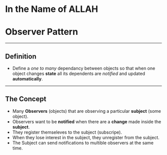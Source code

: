 # In the Name of ALLAH
# Observer Pattern
---

## Definition

- Define a _one to many_ dependancy between objects so that when one object changes __state__ all its dependents are _notified_ and updated __automatically__.

---

## The Concept
- Many __Observers__ (objects) that are observing a particular __subject__ (some object).
- Observers want to be __notified__ when there are a __change__ made inside the __subject__.
- They register themseleves to the subject (subscripe).
- When they lose interest in the subject, they unregister from the subject.
- The Subject can send notifications to multible observers at the same time.





